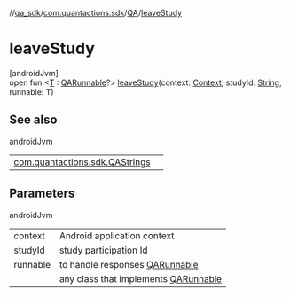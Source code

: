 //[qa_sdk](../../../index.md)/[com.quantactions.sdk](../index.md)/[QA](index.md)/[leaveStudy](leave-study.md)

# leaveStudy

[androidJvm]\
open fun <[T](leave-study.md) : [QARunnable](../-q-a-runnable/index.md)?> [leaveStudy](leave-study.md)(context: [Context](https://developer.android.com/reference/kotlin/android/content/Context.html), studyId: [String](https://developer.android.com/reference/kotlin/java/lang/String.html), runnable: T)

## See also

androidJvm

| | |
|---|---|
| [com.quantactions.sdk.QAStrings](../-q-a-strings/index.md) |  |

## Parameters

androidJvm

| | |
|---|---|
| context | Android application context |
| studyId | study participation Id |
| runnable | to handle responses [QARunnable](../-q-a-runnable/index.md) |
| <T> | any class that implements [QARunnable](../-q-a-runnable/index.md) |
